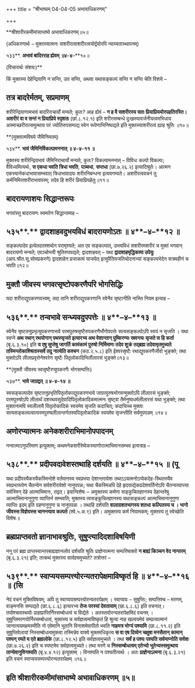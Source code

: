 +++
title = "श्रीभाष्यम् 04-04-05 अभावाधिकरणम्"

+++


**श्रीशारीरकमीमांसाभाष्ये अभावाधिकरणम्॥५॥

(अधिकरणार्थः – मुक्तस्यात्मनः सशरीरत्वाशरीरत्वयोर्द्वयोरपि न्याय्यतास्थापनम्)

५३३**. **अभावं बादिरराह ह्येवम् ॥४**–**४**–**१०॥

(विचारार्थः संशयः)**

किं मुक्तस्य देहेन्द्रियाणि न सन्ति, उत सन्ति, अथवा यथासङ्कल्पं सन्ति न सन्ति चेति विशये –

## तत्र बादरेर्मतम्, सप्रमाणम्

शरीरेन्द्रियाणामभावं बादरिराचार्यो मन्यते; कुतः? आह ह्येवं – **न ह वै सशरीरस्य सतः प्रियाप्रिययोरपहतिरस्ति। अशरीरं वा व सन्तं न प्रियाप्रिये स्पृशतः** (छां.८.१२.१) इति शरीरसम्बन्धे दुःखस्यावर्जनीयत्वमभिधाय
अस्माच्छरीरात्समुत्थाय परं ज्योतिरुपसम्पद्य स्वेन रूपेणाभिनिष्पद्यते इति मुक्तस्याशरीरत्वं ह्याह श्रुतिः ॥१०॥

**(मुक्तात्मविषये जैमिनिमतम्)

५३४**. **भावं जैमिनिर्विकल्पामननात् ॥ ४**–**४**–**११ ॥**

मुक्तस्य शरीरेन्द्रियभावं जैमिनिराचार्यो मन्यते, कुतः? विकल्पामननात् – विविधः कल्पो विकल्पः; वैविध्यमित्यर्थः, **स एकधा भवति त्रिधा भवति**, **पञ्चधा**, **सप्तधा** (छा.७.२६.२) इत्यादिश्रुतेः। आत्मन एकस्यानेकधाभावासम्भवात् त्रिधाभावादयः शरीरनिबन्धना इत्यवगम्यते। अशरीरत्ववचनं तु कर्मनिमित्तशरीराभावपरम्; तदेव हि शरीरं प्रियाप्रियहेतुः॥११॥

## बादरायणाशयः सिद्धान्तरूपः

भगवांस्तु बादरायणः स्वमतेन सिद्धान्तमाह –

## ५३५**.** द्वादशाहवदुभयविधं बादरायणोऽतः ॥ ४**–**४**–**१२ ॥

सङ्कल्पादेव इत्येतदतश्शब्देन परामृश्यते; अत एव सङ्कल्पात्, उभयविधं सशरीरमशरीरं च मुक्तं भगवान् बादरायणो मन्यते; एवञ्चोभयी श्रुतिरुपपद्यते; द्वादशाहवत् – यथा **द्वादशाहमृद्धिकामा उपेयुः** (आप.श्रौत.सू.सोमप्रकरणे) द्वादशाहेन प्रजाकामं याजयेत् इत्युपैतियजतिचोदनाभ्यां सङ्कल्पभेदेन सत्रमहीनं च भवति॥१२॥

## मुक्तौ जीवस्य भगवत्सृष्टोपकरणैपरि भोगसिद्धिः

यदा शरीराद्युपकरणवत्त्वम्; तदा तानि शरीराद्युपकरणानि स्वेनैव सृष्टानीति नास्ति नियम इत्याह –

## ५३६**.** तन्वभावे सन्ध्यवदुपपत्तेः ॥ ४**–**४**–**१३ ॥

स्वेनैव सृष्टतनुप्रभृत्युपकरणाभावे परमपुरुषसृष्टैरुपकरणैर्भोगोपपत्तेः सत्यसङ्कल्पोऽपि स्वयं न सृजति । यथा स्वप्ने **अथ रथान् रथयोगान् पथस्सृजते इत्यारभ्य अथ वेशान्तान् पुष्किरण्यः स्रवन्त्यः सृजते स हि कर्ता** (बृ.६.३.१०) इति **य एषु सुप्तेषु जागर्ति कामंकामं पुरुषो निर्मिमाणः तदेव शुक्रं तद्ब्रह्म तदेवामृतमुच्यते तस्मिन्लोकाश्श्रितास्सर्वे तदु नात्येति कश्चन** (कठ.२.५.८) इति ईश्वरसृष्टैः रथाद्युपकरणैर्जीवो भुङ्क्ते; तथा मुक्तोऽपि लीलाप्रवृत्तेनेश्वरेण सृष्टैः पितृलोकादिभिर्लीलारसं भुङ्क्ते॥१३॥

**(मुक्तौ जीवस्य स्वसृष्टैरप्युपकरणैः भोगसम्पत्तिः)

५३७**. **भावे जाग्रद्वत् ॥ ४**–**४**–**१४ ॥**

स्वसङ्कल्पादेव सृष्टतनुप्रभृतिपितृलोकाद्युपकरणभावे जाग्रत्पुरुषभोगवन्मुक्तोऽपि लीलारसं भुङ्क्ते; परमपुरुषोऽपि लीलार्थं दशरथवसुदेवादिपितृलोकादिकमात्मनः सृष्ट्वा तैर्मनुष्यधर्मलीलारसं यथा भुङ्क्ते; तथा मुक्तानामपि स्वलीलायै पितृलोकादिकं स्वयमेव सृजति कदाचित्; कदाचिच्च मुक्ताः सत्यसङ्कल्पत्वात्परमपुरुषलीलान्तर्गतस्वपितृलोकादिकं स्वयमेव सृजन्तीति सर्वमुपपन्नम् ॥१४॥

## अणोरप्यात्मनः अनेकशरीराभिमानोपपादनम्

नन्वात्माऽणुपरिमाण इत्युक्तम्; कथमनेकशरीरेष्वेकस्याणोरात्माभिमानसम्भव इत्यत्राह –

## ५३८**.** प्रदीपवदावेशस्तथाहि दर्शयति ॥ ४**–**४**–**१५ ॥ (पू

यथा प्रदीपस्यैकस्यैकस्मिन्देशे वर्तमानस्य स्वप्रभया देशान्तरावेशः तथाऽऽयत्मनोऽप्येकदेह-स्थितस्यैव स्वप्रभारूपेण चैतन्येन सर्वशरीरावेशो नानुपपन्नः; यथा चैकस्मिन्नपि देहे हृदयाद्येकप्रदेशवर्तिनोऽपि चैतन्यव्याप्त्या सर्वस्मिन् देहे आत्माभिमानः, तद्वत्। इयान्विशेषः – अमुक्तस्य कर्मणा सङ्कुचितज्ञानस्य देहान्तरेषु आत्माभिमानानुगुणा व्याप्तिर्न सम्भवति; मुक्तस्य त्वसङ्कुचितज्ञानस्य यथासङ्कल्पं आत्माभिमानानुगुणा व्याप्तिः इदम् इति ग्रहणानुगुणा च नानुपपन्ना । तथाहि दर्शयति **वालाग्रशतभागस्य शतधा कल्पितस्य च । भागो जीवस्स विज्ञेयस्स चानन्त्याय कल्पते** (श्वे.५.अ.९) इति। अमुक्तस्य कर्म नियामकम्; मुक्तस्य तु स्वेच्छेति विशेषः॥

## ब्रह्मप्राप्तवतो ज्ञानाभावश्रुतिः, सुषुप्त्यादिदशाविषयिणी

ननु परं ब्रह्म प्राप्तस्यान्तरबाह्यज्ञानलोपं दर्शयति श्रुतिः
प्राज्ञेनात्मना सम्परिष्वक्तो **न बाह्यं किञ्चन वेद नान्तरम्** (बृ.६.३.२१) इति; तत्कथं मुक्तस्य सार्वज्ञ्यमुच्यते? तत्रोत्तरं –

## ५३९**.** स्वाप्ययसम्पत्त्योरन्यतरापेक्षमाविष्कृतं हि ॥ ४**–**४**–**१६ ॥ (सि

नेदं वचनं मुक्तिविषयम्; अपि तु स्वाप्ययसम्पत्त्योरन्यतरापेक्षम् । स्वाप्ययः – सुषुप्तिः; सम्पत्तिश्च – मरणम्, वाङ्मनसि सम्पद्यते (छां.६.८.६) इत्यारभ्य **तेजः परस्यां देवतायाम्** (छा.६.८.६) इति वचनात्। तयोश्चावस्थयोः प्राज्ञप्राप्तिर्निस्सम्बोधत्वं च विद्येते । अतस्तयोरन्यतरापेक्षमिदं वचनम् । सुषुप्तिमरणयोर्निस्सम्बोधत्वं, मुक्तस्य च सर्वज्ञत्वमाविष्कृतं हि श्रुत्या नाह खल्वयमेवं सम्प्रत्यात्मानं जानात्ययमहमस्मीति नो एवेमानि भूतानि विनाशमेवापीतो भवति **नाहमत्र भोग्यं पश्यामि** (छा.८.११.२) इति सुषुप्तिवेलायां निस्सम्बोधत्वमुक्त्वा तस्मिन्नेव वाक्ये मुक्तमधिकृत्य **स वा एष दिव्येन चक्षुषा मनसैतान् कामान् पश्यन् रमते य एते ब्रह्मलोके** (छा.८.१२.५) इति सर्वज्ञत्वमुच्यते । तथा **सर्वं ह पश्यः पश्यति सर्वमाप्नोति सर्वशः** (छा.७.२६.२) इति च स्पष्टमेव सर्वज्ञत्वमुच्यते। तथा मरणे च **निस्सम्बोधत्वम् एतेभ्यो भूतेभ्यस्समुत्थाय तान्येवानुविनश्यति** (बृ.४.४.१२) इत्युक्तम् । विनश्यति न पश्यतीत्यर्थः । अतः **प्राज्ञेनाऽत्मना** (बृ.६.३.२१) इति वचनं स्वाप्ययसम्पत्त्योरन्यतरापेक्षम् ॥१६॥

## इति श्रीशारीरकमीमांसाभाष्ये अभावाधिकरणम् ॥५॥


